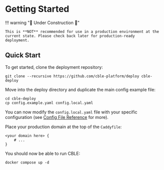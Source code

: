 # Getting Started

!!! warning "🚧 Under Construction 🚧"

    This is **NOT** recommended for use in a production environment at the
    current state. Please check back later for production-ready deployment.

## Quick Start

To get started, clone the deployment repository:

```shell
git clone --recursive https://github.com/cble-platform/deploy cble-deploy
```

Move into the deploy directory and duplicate the main config example file:

```shell
cd cble-deploy
cp config.example.yaml config.local.yaml
```

You can now modify the `config.local.yaml` file with your specific configuration (see
[Config File Reference](../references/configuration/config-file.md) for more).

Place your production domain at the top of the `Caddyfile`:

```text title="Caddyfile"
<your domain here> {
    # ...
}
```

You should now be able to run CBLE:

```shell
docker compose up -d
```
